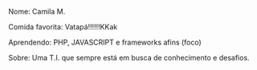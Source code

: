 Nome: Camila M.

Comida favorita: Vatapá!!!!!!KKak

Aprendendo: PHP, JAVASCRIPT e frameworks afins (foco)

Sobre: Uma T.I. que sempre está em busca de conhecimento e desafios.
